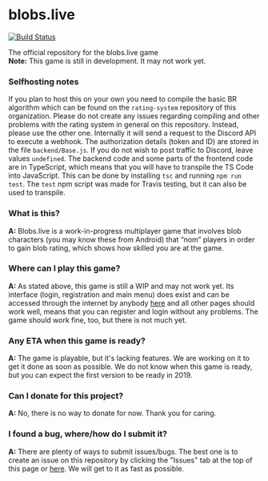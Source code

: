 # blobs.live

[![Build Status](https://travis-ci.org/blobs-io/blobs.live.svg?branch=master)](https://travis-ci.org/blobs-io/blobs.live)

The official repository for the blobs.live game<br/>
**Note:** This game is still in development. It may not work yet. <br />
### Selfhosting notes
If you plan to host this on your own you need to compile the basic BR algorithm which can be found on the `rating-system` repository of this organization. Please do not create any issues regarding compiling and other problems with the rating system in general on this repository. Instead, please use the other one.
Internally it will send a request to the Discord API to execute a webhook. The authorization details (token and ID) are stored in the file `backend/Base.js`. If you do not wish to post traffic to Discord, leave values `undefined`.
The backend code and some parts of the frontend code are in TypeScript, which means that you will have to transpile the TS Code into JavaScript. This can be done by installing `tsc` and running `npm run test`. The `test` npm script was made for Travis testing, but it can also be used to transpile.

### What is this?
__A:__ Blobs.live is a work-in-progress multiplayer game that involves blob characters (you may know these from Android) that “nom” players in order to gain blob rating, which shows how skilled you are at the game.

### Where can I play this game?
__A:__ As stated above, this game is still a WIP and may not work yet. Its interface (login, registration and main menu) does exist and can be accessed through the internet by anybody [here](http://www.blobs-io.gq) and all other pages should work well, means that you can register and login without any problems. The game should work fine, too, but there is not much yet.

### Any ETA when this game is ready?
__A:__ The game is playable, but it's lacking features. We are working on it to get it done as soon as possible. We do not know when this game is ready, but you can expect the first version to be ready in 2019.

### Can I donate for this project?
__A:__ No, there is no way to donate for now. Thank you for caring.

### I found a bug, where/how do I submit it?
__A:__ There are plenty of ways to submit issues/bugs. The best one is to create an issue on this repository by clicking the "Issues" tab at the top of this page or [here](https://github.com/blobs-io/blobs.live/issues/new). We will get to it as fast as possible. 

